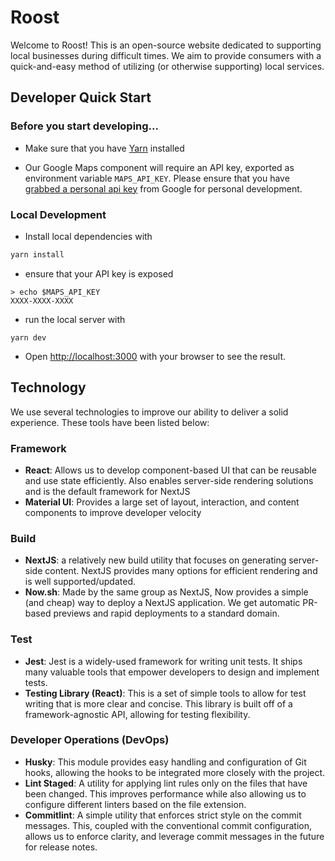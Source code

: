 # Roost

Welcome to Roost! This is an open-source website dedicated to supporting local businesses during difficult times. We aim to provide consumers with a quick-and-easy method of utilizing (or otherwise supporting) local services. 

## Developer Quick Start

### Before you start developing...

- Make sure that you have [Yarn](https://classic.yarnpkg.com/en/docs/install/) installed

- Our Google Maps component will require an API key, exported as environment variable `MAPS_API_KEY`. Please ensure that you have [grabbed a personal api key](https://developers.google.com/maps/documentation/javascript/get-api-key) from Google for personal development.

### Local Development

- Install local dependencies with

```bash
yarn install
```

- ensure that your API key is exposed

```
> echo $MAPS_API_KEY
XXXX-XXXX-XXXX
```

- run the local server with

```
yarn dev
```

- Open [http://localhost:3000](http://localhost:3000) with your browser to see the result.

## Technology

We use several technologies to improve our ability to deliver a solid experience. These tools have been listed below:

### Framework

- **React**: Allows us to develop component-based UI that can be reusable and use state efficiently. Also enables server-side rendering solutions and is the default framework for NextJS
- **Material UI**: Provides a large set of layout, interaction, and content components to improve developer velocity

### Build

- **NextJS**: a relatively new build utility that focuses on generating server-side content. NextJS provides many options for efficient rendering and is well supported/updated.
- **Now.sh**: Made by the same group as NextJS, Now provides a simple (and cheap) way to deploy a NextJS application. We get automatic PR-based previews and rapid deployments to a standard domain.

### Test

- **Jest**: Jest is a widely-used framework for writing unit tests. It ships many valuable tools that empower developers to design and implement tests.
- **Testing Library (React)**: This is a set of simple tools to allow for test writing that is more clear and concise. This library is built off of a framework-agnostic API, allowing for testing flexibility.

### Developer Operations (DevOps)

- **Husky**: This module provides easy handling and configuration of Git hooks, allowing the hooks to be integrated more closely with the project.
- **Lint Staged**: A utility for applying lint rules only on the files that have been changed. This improves performance while also allowing us to configure different linters based on the file extension.
- **Commitlint**: A simple utility that enforces strict style on the commit messages. This, coupled with the conventional commit configuration, allows us to enforce clarity, and leverage commit messages in the future for release notes.
